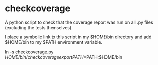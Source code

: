 checkcoverage
=============

A python script to check that the coverage report was run on all .py files
(excluding the tests themselves).

I place a symbolic link to this script in my $HOME/bin directory and add
$HOME/bin to my $PATH environment variable.

  ln -s checkcoverage.py $HOME/bin/checkcoverage
  export PATH=$PATH:$HOME/bin
